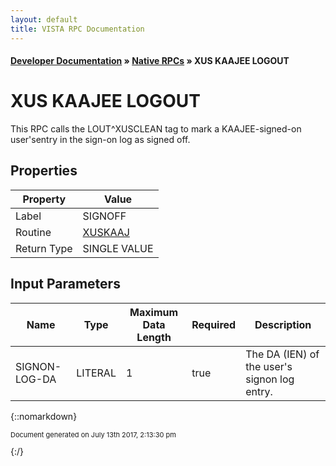 ```yaml
---
layout: default
title: VISTA RPC Documentation
---
```


#### [Developer Documentation](../index) &#187; [Native RPCs](TableOfContents) &#187; XUS KAAJEE LOGOUT<br/>
# XUS KAAJEE LOGOUT

This RPC calls the LOUT^XUSCLEAN tag to mark a KAAJEE-signed-on user'sentry in the sign-on log as signed off.

## Properties

Property | Value
--- | ---
Label | SIGNOFF
Routine | [XUSKAAJ](http://code.osehra.org/dox/Routine_XUSKAAJ_source.html)
Return Type | SINGLE VALUE


## Input Parameters

Name | Type | Maximum Data Length | Required | Description
--- | --- | --- | --- | ---
SIGNON-LOG-DA | LITERAL | 1 | true | The DA (IEN) of the user&#x27;s signon log entry.



{::nomarkdown} <br/><p style="font-size: 11px">Document generated on July 13th 2017, 2:13:30 pm</p>{:/}
